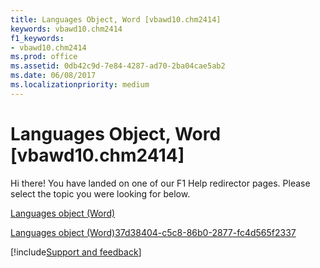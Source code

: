 ```yaml
---
title: Languages Object, Word [vbawd10.chm2414]
keywords: vbawd10.chm2414
f1_keywords:
- vbawd10.chm2414
ms.prod: office
ms.assetid: 0db42c9d-7e84-4287-ad70-2ba04cae5ab2
ms.date: 06/08/2017
ms.localizationpriority: medium
---
```



# Languages Object, Word [vbawd10.chm2414]

Hi there! You have landed on one of our F1 Help redirector pages. Please select the topic you were looking for below.

[Languages object (Word)](https://msdn.microsoft.com/library/e3b1d3f3-de1b-d2fe-962f-5a589842d1b0%28Office.15%29.aspx)

[Languages object (Word)37d38404-c5c8-86b0-2877-fc4d565f2337](https://msdn.microsoft.com/library/37d38404-c5c8-86b0-2877-fc4d565f2337%28Office.15%29.aspx)

[!include[Support and feedback](~/includes/feedback-boilerplate.md)]
